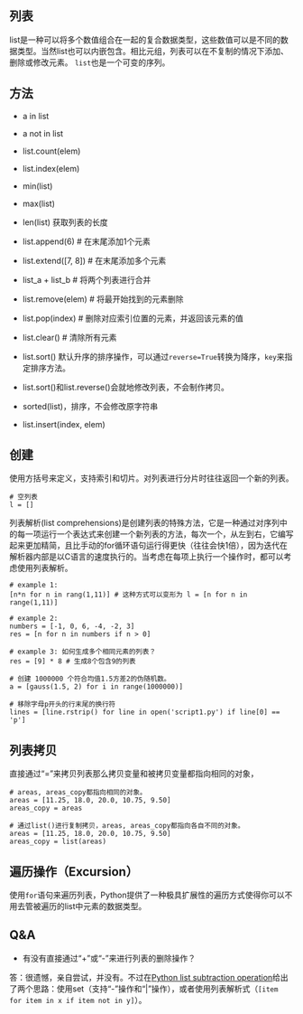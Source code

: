 ## 列表

list是一种可以将多个数值组合在一起的复合数据类型，这些数值可以是不同的数据类型。当然list也可以内嵌包含。相比元组，列表可以在不复制的情况下添加、删除或修改元素。 `list`也是一个可变的序列。


## 方法

- a in list
- a not in list
- list.count(elem)
- list.index(elem)
- min(list)
- max(list)
- len(list) 获取列表的长度

- list.append(6) # 在末尾添加1个元素
- list.extend([7, 8]) # 在末尾添加多个元素
- list_a + list_b # 将两个列表进行合并
- list.remove(elem) # 将最开始找到的元素删除
- list.pop(index) # 删除对应索引位置的元素，并返回该元素的值
- list.clear() # 清除所有元素
- list.sort() 默认升序的排序操作，可以通过`reverse=True`转换为降序，`key`来指定排序方法。
- list.sort()和list.reverse()会就地修改列表，不会制作拷贝。
- sorted(list)，排序，不会修改原字符串
- list.insert(index, elem)


## 创建

使用方括号来定义，支持索引和切片。对列表进行分片时往往返回一个新的列表。

```
# 空列表
l = []
```

列表解析(list comprehensions)是创建列表的特殊方法，它是一种通过对序列中的每一项运行一个表达式来创建一个新列表的方法，每次一个，从左到右，它编写起来更加精简，且比手动的for循环语句运行得更快（往往会快1倍），因为迭代在解析器内部是以C语言的速度执行的。当考虑在每项上执行一个操作时，都可以考虑使用列表解析。

```
# example 1:
[n*n for n in rang(1,11)] # 这种方式可以变形为 l = [n for n in range(1,11)]

# example 2:
numbers = [-1, 0, 6, -4, -2, 3]
res = [n for n in numbers if n > 0]

# example 3: 如何生成多个相同元素的列表？
res = [9] * 8 # 生成8个包含9的列表

# 创建 1000000 个符合均值1.5方差2的伪随机数。
a = [gauss(1.5, 2) for i in range(1000000)]

# 移除字母p开头的行末尾的换行符
lines = [line.rstrip() for line in open('script1.py') if line[0] == 'p']
```


## 列表拷贝

直接通过“=”来拷贝列表那么拷贝变量和被拷贝变量都指向相同的对象，

```
# areas, areas_copy都指向相同的对象。
areas = [11.25, 18.0, 20.0, 10.75, 9.50]
areas_copy = areas

# 通过list()进行复制拷贝，areas, areas_copy都指向各自不同的对象。
areas = [11.25, 18.0, 20.0, 10.75, 9.50]
areas_copy = list(areas)
```


## 遍历操作（Excursion）

使用`for`语句来遍历列表，Python提供了一种极具扩展性的遍历方式使得你可以不用去管被遍历的list中元素的数据类型。


## Q&A

- 有没有直接通过“+”或“-”来进行列表的删除操作？

答：很遗憾，亲自尝试，并没有。不过在[Python list subtraction operation](https://stackoverflow.com/questions/3428536/python-list-subtraction-operation)给出了两个思路：使用set（支持“-”操作和“|”操作），或者使用列表解析式（`[item for item in x if item not in y]`）。
